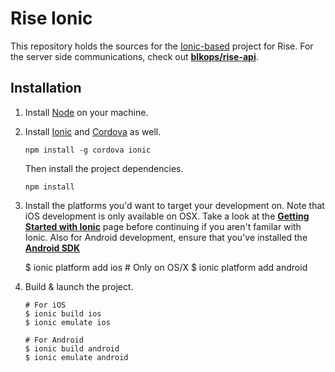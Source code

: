 # Rise Ionic

This repository holds the sources for the [Ionic-based][ionic] project for
Rise. For the server side communications, check out [**blkops/rise-api**][api].

## Installation

 1. Install [Node][node] on your machine.
 2. Install [Ionic][ionic] and [Cordova][cordova] as well.

    `npm install -g cordova ionic`

    Then install the project dependencies.

    `npm install`

 3. Install the platforms you'd want to target your development on. Note that
    iOS development is only available on OSX. Take a look at the [**Getting
    Started with Ionic**][gswi] page before continuing if you aren't familar with
    Ionic. Also for Android development, ensure that you've installed the
    [**Android SDK**][adk]

    $ ionic platform add ios      # Only on OS/X
    $ ionic platform add android

 4. Build & launch the project.

    ```
    # For iOS
    $ ionic build ios
    $ ionic emulate ios

    # For Android
    $ ionic build android
    $ ionic emulate android
    ```

[api]: https://github.com/blkops/rise-api
[node]: http://nodejs.org/download/
[ionic]: http://ionicframework.com/
[cordova]: http://cordova.apache.org/
[adk]: http://developer.android.com/sdk/index.html#Other
[gswi]: http://ionicframework.com/getting-started/
[cordova_android]: http://cordova.apache.org/docs/en/3.3.0/guide_platforms_android_index.md.html#Android%20Platform%20Guide
[cordova_ios]: http://cordova.apache.org/docs/en/3.3.0/guide_platforms_ios_index.md.html#iOS%20Platform%20Guide
